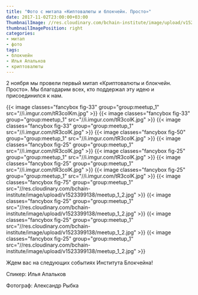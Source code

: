 ```yaml
---
title: "Фото с митапа «Киптовалюты и блокчейн. Просто»"
date: 2017-11-02T23:00:00+03:00
ThumbnailImage: //res.cloudinary.com/bchain-institute/image/upload/v1523399138/meetup_1_1.jpg
thumbnailImagePosition: right
categories:
- митап
- фото
tags:
- блокчейн
- Илья Апальков
- криптовалюты
---
```


2 ноября мы провели первый митап «Криптовалюты и блокчейн. Просто». Мы благодарим всех, кто поддержал эту идею и присоединился к нам.
<!--more-->

{{< image classes="fancybox fig-33" group="group:meetup_1" src="//i.imgur.com/tR3colKm.jpg" >}}
{{< image classes="fancybox fig-33" group="group:meetup_1" src="//i.imgur.com/tR3colK.jpg" >}}
{{< image classes="fancybox fig-33" group="group:meetup_1" src="//i.imgur.com/tR3colK.jpg" >}}
{{< image classes="fancybox fig-50" group="group:meetup_1" src="//i.imgur.com/tR3colK.jpg" >}}
{{< image classes="fancybox fig-25" group="group:meetup_1" src="//i.imgur.com/tR3colK.jpg" >}}
{{< image classes="fancybox fig-25" group="group:meetup_1" src="//i.imgur.com/tR3colK.jpg" >}}
{{< image classes="fancybox fig-25" group="group:meetup_1" src="//i.imgur.com/tR3colK.jpg" >}}
{{< image classes="fancybox fig-25" group="group:meetup_1" src="//i.imgur.com/tR3colK.jpg" >}}
{{< image classes="fancybox fig-75" group="group:meetup_1" src="//res.cloudinary.com/bchain-institute/image/upload/v1523399138/meetup_1_2.jpg" >}}
{{< image classes="fancybox fig-25" group="group:meetup_1" src="//res.cloudinary.com/bchain-institute/image/upload/v1523399138/meetup_1_2.jpg" >}}
{{< image classes="fancybox fig-25" group="group:meetup_1" src="//res.cloudinary.com/bchain-institute/image/upload/v1523399138/meetup_1_2.jpg" >}}
{{< image classes="fancybox fig-25" group="group:meetup_1" src="//res.cloudinary.com/bchain-institute/image/upload/v1523399138/meetup_1_2.jpg" >}}

Ждем вас на следующих событиях Института Блокчейна!

Спикер: Илья Апальков

Фотограф: Александр Рыбка
